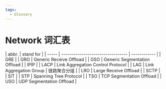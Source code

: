 ```yaml
---
tags:
  - Glossary
---
```


# Network 词汇表

| abbr. | stand for                         |
| ----- | --------------------------------- | ------------ |
| GRE   |
| GRO   | Generic Receive Offload           |
| GSO   | Generic Segmentation Offload      |
| IPIP  |
| LACP  | Link Aggregation Control Protocol |
| LAG   | Link Aggregation Group            | 链路聚合分组 |
| LRO   | Large Receive Offload             |
| SCTP  |
| SIT   |
| STP   | Spanning Tree Protocol            |
| TSO   | TCP Segmentation Offload          |
| USO   | UDP Segmentation Offload          |
